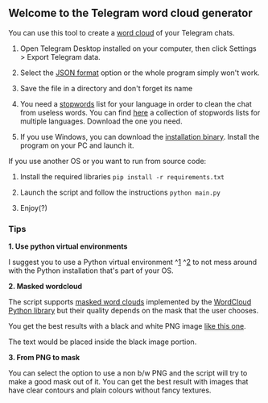## Welcome to the Telegram word cloud generator

You can use this tool to create a [word cloud](https://bfy.tw/SigJ)  of your Telegram chats.

1. Open Telegram Desktop installed on your computer, then click Settings > Export Telegram data.

2. Select the [JSON format](docs/img/export.png) option or the whole program simply won't work. 

3. Save the file in a directory and don't forget its name

4. You need a [stopwords](https://en.wikipedia.org/wiki/Stop_word) list for your language in order to clean the chat from useless words. You can find [here](https://github.com/stopwords-iso/) a collection of stopwords lists for multiple languages. Download the one you need.

5. If you use Windows, you can download the [installation binary](https://github.com/luke-gto/telegram-wordcloud-generator/releases). Install the program on your PC and launch it. 

If you use another OS or you want to run from source code:

1. Install the required libraries
		 ```pip install -r requirements.txt```
		 
2. Launch the script and follow the instructions
		```python main.py``` 

3. Enjoy(?)

### Tips

**1. Use python virtual environments**

I suggest you to use a Python virtual environment ^[1](https://docs.python.org/3/library/venv.html)  ^[2](https://realpython.com/python-virtual-environments-a-primer/)  to not mess around with the Python installation that's part of your OS.

**2. Masked wordcloud**

The script supports [masked word clouds](https://amueller.github.io/word_cloud/auto_examples/masked.html#sphx-glr-auto-examples-masked-py) implemented by the [WordCloud Python library](WordCloud)  but their quality depends on the mask that the user chooses.

You get the best results with a black and white PNG image [like this one](https://amueller.github.io/word_cloud/_images/sphx_glr_masked_002.png).

The text would be placed inside the black image portion.

**3. From PNG to mask**

You can select the option to use a non b/w PNG and the script will try to make a good mask out of it. You can get the best result with images that have clear contours and plain colours without fancy textures.

 